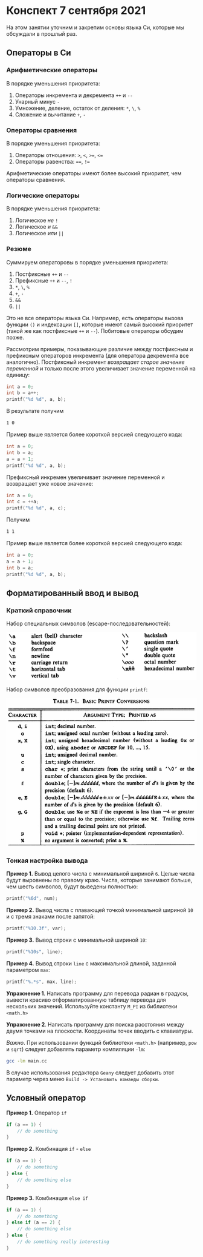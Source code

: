 # Конспект 7 сентября 2021

На этом занятии уточним и закрепим основы языка Си, которые мы обсуждали в прошлый раз.

## Операторы в Си

### Арифметические операторы

В порядке уменьшения приоритета:

1. Операторы инкремента и декремента `++` и `--`
2. Унарный минус `-`
3. Умножение, деление, остаток от деления: `*`, `\`, `%`
4. Сложение и вычитание `+`, `-`

### Операторы сравнения

В порядке уменьшения приоритета:

1. Операторы отношения: `>`, `<`, `>=`, `<=`
2. Операторы равенства: `==`, `!=`

Арифметические операторы имеют более высокий приоритет, чем операторы сравнения.

### Логические операторы

В порядке уменьшения приоритета:

1. Логическое *не* `!`
2. Логическое *и* `&&`
3. Логическое *или* `||`

### Резюме

Суммируем операторовы в порядке уменьшения приоритета:

1. Постфиксные `++` и `--`
2. Префиксные `++` и `--`, `!`
3. `*`, `\`, `%`
4. `+`, `-`
5. `&&`
6. `||`

Это не все операторы языка Си. Например, есть операторы вызова функции `()` и индексации `[]`, которые имеют самый высокий приоритет (такой же как постфиксные `++` и `--`). Побитовые операторы обсудим позже.

Рассмотрим примеры, показывающие различие между постфиксным и префиксным операторов инкремента (для оператора декремента все аналогично). Постфиксный инкремент *возвращает старое значение переменной* и только после этого увеличивает значение переменной на единицу:

```c
int a = 0;
int b = a++;
printf("%d %d", a, b);
```

В результате получим

```bash
1 0
```

Пример выше является более короткой версией следующего кода:

```c
int a = 0;
int b = a;
a = a + 1;
printf("%d %d", a, b);
```

Префиксный инкремен увеличивает значение переменной и возвращает уже новое значение:

```c
int a = 0;
int c = ++a;
printf("%d %d", a, c);
```

Получим

```bash
1 1
```

Пример выше является более короткой версией следующего кода:

```c
int a = 0;
a = a + 1;
int b = a;
printf("%d %d", a, b);
```


## Форматированный ввод и вывод

### Краткий справочник

Набор специальных символов (escape-последовательностей):

![escape](escape_sequences2.png)

Набор символов преобразования для функции `printf`:

![printf](printf.png)

### Тонкая настройка вывода

**Пример 1.** Вывод целого числа с минимальной шириной `6`. Целые числа будут выровнены по правому краю. Числа, которые занимают больше, чем шесть символов, будут выведены полностью:

```c
printf("%6d", num);
```

**Пример 2.** Вывод числа с плавающей точкой минимальной шириной `10` и с тремя знаками после запятой:

```c
printf("%10.3f", var);
```

**Пример 3.** Вывод строки с минимальной шириной `10`:

```c
printf("%10s", line);
```

**Пример 4.** Вывод строки `line` с максимальной длиной, заданной параметром `max`:

```c
printf("%.*s", max, line);
```

**Упражнение 1**. Написать программу для перевода радиан в градусы, вывести красиво отформатированную таблицу перевода для нескольких значений. Используйте константу `M_PI` из библиотеки `<math.h>`

**Упражнение 2**. Написать программу для поиска расстояния между двумя точками на плоскости. Координаты точек вводить с клавиатуры.

*Важно*. При использовании функций библиотеки `<math.h>` (например, `pow` и `sqrt`) следует добавлять параметр компиляции `-lm`:

```bash
gcc -lm main.cc
```

В случае использования редактора `Geany` следует добавить этот параметр через меню `Build -> Установить команды сборки`.

## Условный оператор

**Пример 1.** Оператор `if`

```c
if (a == 1) {
    // do something
}
```

**Пример 2.** Комбинация `if` - `else`

```c
if (a == 1) {
    // do something
} else {
    // do something else
}
```

**Пример 3.** Комбинация `else if`

```c
if (a == 1) {
    // do something
} else if (a == 2) {
    // do something else
} else {
    // do something really interesting
}
```
